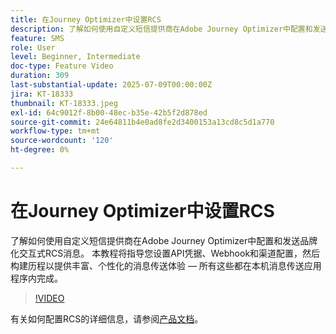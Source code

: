 ```yaml
---
title: 在Journey Optimizer中设置RCS
description: 了解如何使用自定义短信提供商在Adobe Journey Optimizer中配置和发送品牌化交互式RCS消息。 本教程将指导您设置API凭据、Webhook和渠道配置，然后构建历程以提供丰富、个性化的消息传递体验 — 所有这些都在本机消息传递应用程序内完成。
feature: SMS
role: User
level: Beginner, Intermediate
doc-type: Feature Video
duration: 309
last-substantial-update: 2025-07-09T00:00:00Z
jira: KT-18333
thumbnail: KT-18333.jpeg
exl-id: 64c9012f-8b00-48ec-b35e-42b5f2d878ed
source-git-commit: 24e64811b4e0ad8fe2d3400153a13cd8c5d1a770
workflow-type: tm+mt
source-wordcount: '120'
ht-degree: 0%

---
```


# 在Journey Optimizer中设置RCS

了解如何使用自定义短信提供商在Adobe Journey Optimizer中配置和发送品牌化交互式RCS消息。 本教程将指导您设置API凭据、Webhook和渠道配置，然后构建历程以提供丰富、个性化的消息传送体验 — 所有这些都在本机消息传送应用程序内完成。

>[!VIDEO](https://video.tv.adobe.com/v/3464755/?learn=on&enablevpops)

有关如何配置RCS的详细信息，请参阅[产品文档](https://experienceleague.adobe.com/zh-hans/docs/journey-optimizer/using/channels/sms/configure-sms/sms-configuration)。
